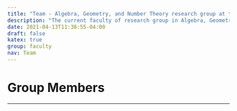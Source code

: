 ```yaml
---
title: "Team - Algebra, Geometry, and Number Theory research group at the University of South Carolina"
description: "The current faculty of research group in Algebra, Geometry, and Number Theory at the University of South Carolina"
date: 2021-04-13T11:38:55-04:00
draft: false
katex: true
group: faculty
nav: Team
---
```


# Group Members
-----

